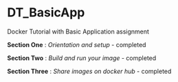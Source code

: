 # DT_BasicApp
Docker Tutorial with Basic Application assignment

**Section One** : *Orientation and setup* - completed

**Section Two** : *Build and run your image* - completed

**Section Three** : *Share images on docker hub* - completed
